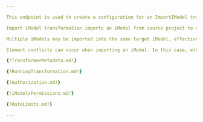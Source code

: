 ```yaml
---

This endpoint is used to create a configuration for an ImportIModel transformation.

Import iModel transformation imports an iModel from source project to specified target.

Multiple iModels may be imported into the same target iModel, effectively combining them.

Element conflicts can occur when importing an iModel. In this case, elements of the iModel being imported overwrite the target elements. Only elements whose scoping hierarchy ultimately reaches elements with ids `0x10` (dictionaryId) and `0xe` will be able to conflict with each other (most common cases are `DefinitionElement`s).

{!TransformerMetadata.md!}

{!RunningTransformation.md!}

{!Authorization.md!}

{!iModelsPermissions.md!}

{!RateLimits.md!}

---
```

